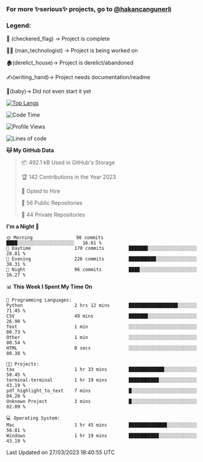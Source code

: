 ### For more ✨serious✨ projects, go to [@hakancangunerli](https://github.com/hakancangunerli)


### Legend:


🏁 (checkered_flag) -> Project is complete

👨‍💻 (man_technologist)   -> Project is being worked on

🏚️(derelict_house)-> Project is derelict/abandoned

✍️(writing_hand)-> Project needs documentation/readme

👶(baby)-> Did not even start it yet

[![Top Langs](https://github-readme-stats.vercel.app/api/top-langs/?username=johngunerli&layout=compact&hide=tex,html,shell,CSS&langs_count=10&exclude_repo=2015-csharp)](https://github.com/anuraghazra/github-readme-stats)


<!--START_SECTION:waka-->
![Code Time](http://img.shields.io/badge/Code%20Time-403%20hrs%2026%20mins-blue)

![Profile Views](http://img.shields.io/badge/Profile%20Views-3-blue)

![Lines of code](https://img.shields.io/badge/From%20Hello%20World%20I%27ve%20Written-3.1%20million%20lines%20of%20code-blue)

**🐱 My GitHub Data** 

> 📦 492.1 kB Used in GitHub's Storage 
 > 
> 🏆 142 Contributions in the Year 2023
 > 
> 💼 Opted to Hire
 > 
> 📜 56 Public Repositories 
 > 
> 🔑 44 Private Repositories 
 > 
**I'm a Night 🦉** 

```text
🌞 Morning                98 commits          ████░░░░░░░░░░░░░░░░░░░░░   16.61 % 
🌆 Daytime                170 commits         ███████░░░░░░░░░░░░░░░░░░   28.81 % 
🌃 Evening                226 commits         ██████████░░░░░░░░░░░░░░░   38.31 % 
🌙 Night                  96 commits          ████░░░░░░░░░░░░░░░░░░░░░   16.27 % 
```


📊 **This Week I Spent My Time On** 

```text
💬 Programming Languages: 
Python                   2 hrs 12 mins       ██████████████████░░░░░░░   71.45 % 
CSV                      49 mins             ███████░░░░░░░░░░░░░░░░░░   26.90 % 
Text                     1 min               ░░░░░░░░░░░░░░░░░░░░░░░░░   00.73 % 
Other                    1 min               ░░░░░░░░░░░░░░░░░░░░░░░░░   00.54 % 
HTML                     0 secs              ░░░░░░░░░░░░░░░░░░░░░░░░░   00.38 % 

🐱‍💻 Projects: 
tax                      1 hr 33 mins        █████████████░░░░░░░░░░░░   50.45 % 
terminal-terminal        1 hr 19 mins        ███████████░░░░░░░░░░░░░░   43.19 % 
pdf_highlight_to_text    7 mins              █░░░░░░░░░░░░░░░░░░░░░░░░   04.28 % 
Unknown Project          3 mins              █░░░░░░░░░░░░░░░░░░░░░░░░   02.09 % 

💻 Operating System: 
Mac                      1 hr 45 mins        ██████████████░░░░░░░░░░░   56.81 % 
Windows                  1 hr 19 mins        ███████████░░░░░░░░░░░░░░   43.19 % 
```


 Last Updated on 27/03/2023 18:40:55 UTC
<!--END_SECTION:waka-->



